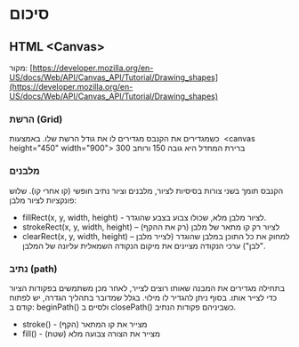 # סיכום

## HTML \<Canvas\>

מקור: [https://developer.mozilla.org/en-US/docs/Web/API/Canvas_API/Tutorial/Drawing_shapes](https://developer.mozilla.org/en-US/docs/Web/API/Canvas_API/Tutorial/Drawing_shapes)

### הרשת (Grid)

כשמגדירים את הקנבס מגדירים לו את גודל הרשת שלו. באמצעות  \<canvas height="450" width="900"\>
ברירת המחדל היא גובה 150 ורוחב 300

### מלבנים

הקנבס תומך בשני צורות בסיסיות לציור, מלבנים וציור נתיב חופשי (קו אחרי קו).
שלוש פונקציות לציור מלבן:

* fillRect(x, y, width, height)  - לציור מלבן מלא, שכולו צבוע בצבע שהוגדר.
* strokeRect(x, y, width, height) – לציור רק קו מתאר של מלבן (רק את ההקף)
* clearRect(x, y, width, height) – למחוק את כל התוכן במלבן שהוגדר (לצייר מלבן "לבן")
  ערכי הנקודה מציינים את מיקום הנקודה השמאלית עליונה של המלבן.

### נתיב (path)

בתחילה מגדירים את המבנה שאותו רוצים לצייר, לאחר מכן משתמשים בפקודות הציור כדי לצייר אותו. בסוף ניתן להגדיר לו מילוי.
בגלל שמדובר בתהליך הגדרה, יש לפתוח קודם ב: beginPath()  ולסיים ב closePath() כשביניהם פקודות הנתיב.

* stroke() - מצייר את קו המתאר (הקף)
* fill()  - מצייר את הצורה צבועה מלא (שטח)
